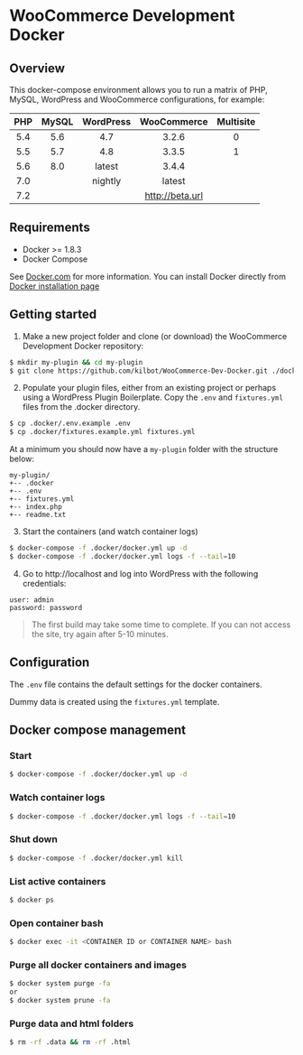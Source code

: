 # WooCommerce Development Docker


## Overview

This docker-compose environment allows you to run a matrix of PHP, MySQL, WordPress and WooCommerce configurations, for example:

| PHP | MySQL | WordPress |   WooCommerce   | Multisite |
|:---:|:-----:|:---------:|:---------------:|:---------:|
| 5.4 |  5.6  |    4.7    |      3.2.6      |     0     |
| 5.5 |  5.7  |    4.8    |      3.3.5      |     1     |
| 5.6 |  8.0  |   latest  |      3.4.4      |           |
| 7.0 |       |  nightly  |      latest     |           |
| 7.2 |       |           | http://beta.url |           |

## Requirements

* Docker >= 1.8.3
* Docker Compose

See [Docker.com](https://www.docker.com/products/docker) for more information. You can install Docker directly from [Docker installation page](https://docs.docker.com/engine/installation/)


## Getting started

1. Make a new project folder and clone (or download) the WooCommerce Development Docker repository:
```bash
$ mkdir my-plugin && cd my-plugin
$ git clone https://github.com/kilbot/WooCommerce-Dev-Docker.git ./docker
```

2. Populate your plugin files, either from an existing project or perhaps using a WordPress Plugin Boilerplate. 
Copy the `.env` and `fixtures.yml` files from the .docker directory.
```bash
$ cp .docker/.env.example .env
$ cp .docker/fixtures.example.yml fixtures.yml
```

At a minimum you should now have a `my-plugin` folder with the structure below:
```
my-plugin/
+-- .docker
+-- .env
+-- fixtures.yml
+-- index.php
+-- readme.txt
```

3. Start the containers (and watch container logs)
```bash
$ docker-compose -f .docker/docker.yml up -d
$ docker-compose -f .docker/docker.yml logs -f --tail=10
```

4. Go to http://localhost and log into WordPress with the following credentials:
```
user: admin
password: password
```

> The first build may take some time to complete. If you can not access the site, try again after 5-10 minutes.


## Configuration

The `.env` file contains the default settings for the docker containers. 

Dummy data is created using the `fixtures.yml` template. 


## Docker compose management

### Start
```bash
$ docker-compose -f .docker/docker.yml up -d
```

### Watch container logs
```bash
$ docker-compose -f .docker/docker.yml logs -f --tail=10
```

### Shut down
```bash
$ docker-compose -f .docker/docker.yml kill
```

### List active containers
```bash
$ docker ps
```

### Open container bash
```bash
$ docker exec -it <CONTAINER ID or CONTAINER NAME> bash
```

### Purge all docker containers and images
```bash
$ docker system purge -fa
or
$ docker system prune -fa
```

### Purge data and html folders
```bash
$ rm -rf .data && rm -rf .html
```
